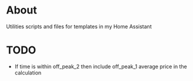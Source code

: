 # About
Utilities scripts and files for templates in my Home Assistant


# TODO
- If time is within off_peak_2 then include off_peak_1 average price in the calculation